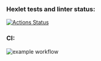 ### Hexlet tests and linter status:
[![Actions Status](https://github.com/strdmitriy/devops-for-programmers-project-lvl1/workflows/hexlet-check/badge.svg)](https://github.com/strdmitriy/devops-for-programmers-project-lvl1/actions)

### CI:
![example workflow](https://github.com/strdmitriy/devops-for-programmers-project-lvl1/actions/workflows/push.yml/badge.svg)